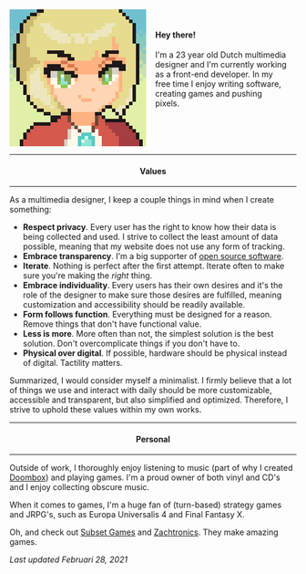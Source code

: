 <div style="display:flex">
  <img src="/assets/images/happy@6x.gif" style="max-width:initial" />
  <div style="padding:16px">

#### Hey there!

I'm a 23 year old Dutch multimedia designer and I'm currently working as a front-end developer. In my free time I enjoy writing software, creating games and pushing pixels.

  </div>
</div>

---

<h4 align="center">Values</h4>

---

As a multimedia designer, I keep a couple things in mind when I create something:

 - <b>Respect privacy</b>. Every user has the right to know how their data is being collected and used. I strive to collect the least amount of data possible, meaning that my website does not use any form of tracking.
 - <b>Embrace transparency</b>. I'm a big supporter of [open source software](https://github.com/chronoDave).
 - <b>Iterate</b>. Nothing is perfect after the first attempt. Iterate often to make sure you're making the _right_ thing.
 - <b>Embrace individuality</b>. Every users has their own desires and it's the role of the designer to make sure those desires are fulfilled, meaning customization and accessibility should be readily available.
 - <b>Form follows function</b>. Everything must be designed for a reason. Remove things that don't have functional value.
 - <b>Less is more</b>. More often than not, the simplest solution is the best solution. Don't overcomplicate things if you don't have to.
 - <b>Physical over digital</b>. If possible, hardware should be physical instead of digital. Tactility matters.

Summarized, I would consider myself a minimalist. I firmly believe that a lot of things we use and interact with daily should be more customizable, accessible and transparent, but also simplified and optimized. Therefore, I strive to uphold these values within my own works.

---

<h4 align="center">Personal</h4>

---

Outside of work, I thoroughly enjoy listening to music (part of why I created [Doombox](https://github.com/chronoDave/Doombox)) and playing games. I'm a proud owner of both vinyl and CD's and I enjoy collecting obscure music.

When it comes to games, I'm a huge fan of (turn-based) strategy games and JRPG's, such as Europa Universalis 4 and Final Fantasy X.

Oh, and check out [Subset Games](https://subsetgames.com/) and [Zachtronics](http://www.zachtronics.com/). They make amazing games.

<i>Last updated Februari 28, 2021</i>
